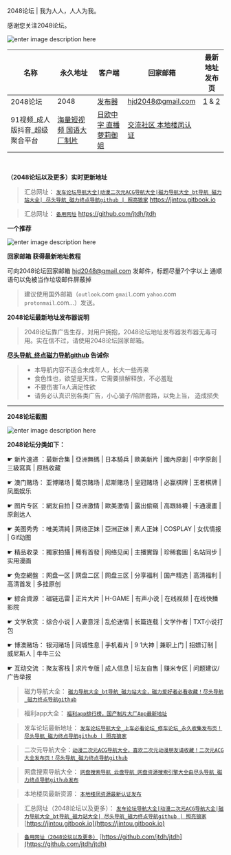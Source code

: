 2048论坛 | 我为人人，人人为我。  

感谢您关注2048论坛。

![enter image description here](https://img68.pixhost.to/images/29/264952543_logo.png)

 | 名称 | 永久地址 | 客户端 | 回家邮箱 | 最新地址发布页 |
|-----|-----|------|------|------|
|2048论坛| 2048  |[发布器](https://github.com/jtdh/luntan/files/8078873/2048.zip)| hjd2048@gmail.com  |  [1](http://50qc.com:2048/) &  [2](http://26t.net:2048/)
| 91视频_成人版抖音_超级聚合平台 |                [海量短视频 国语大厂制片](https://v.hallo365.top/)                | [日欧中字 直播 萝莉御姐](https://v.hallo365.top/) |             [交流社区 本地楼凤认证](https://v.hallo365.top/)              |

&nbsp;&nbsp;

**（2048论坛以及更多）实时更新地址**
>汇总网址： [`发车论坛导航大全|动漫二次元ACG导航大全|磁力导航大全_bt导航_磁力站大全| 尽头导航_磁力终点导航github | 照亮狼家`](https://jintou.gitbook.io)  https://jintou.gitbook.io  

>汇总网址： [`备用网址`](https://github.com/jtdh/jtdh/)  https://github.com/jtdh/jtdh

**一个推荐**

![enter image description here](https://img68.pixhost.to/images/22/264638732_91-app.jpg)

**回家邮箱 获得最新地址教程**

可向2048论坛回家邮箱 hjd2048@gmail.com 发邮件，标题尽量7个字以上 通顺语句以免被当作垃圾邮件屏蔽掉

> 建议使用国外邮箱（`outlook`.com `gmail`.com `yahoo`.com `protonmail`.com...）发送。


**2048论坛最新地址发布器说明**

> 2048论坛靠广告生存，对用户拥抱，2048论坛地址发布器发布器无毒可用。实在信不过，请使用2048论坛回家邮箱。



**[尽头导航_终点磁力导航github](https://jintou.gitbook.io/) 告诫你**
>  - 本导航内容不适合未成年人，长大一些再来
>   - 食色性也，欲望是天性，它需要排解释放，不必羞耻 
>   - 不要伤害Ta人满足性欲 
>   - 请务必认真识别各类广告，小心骗子/陷阱套路，以免上当， 造成损失


***

**2048论坛截图**

![enter image description here](https://img68.pixhost.to/images/29/264952841_2048.jpg)

**2048论坛分类如下：**

☛	新片速递 ：最新合集 | 亞洲無碼 | 日本騎兵 | 歐美新片 | 國內原創 | 中字原創 | 三級寫真 | 原档收藏

☛	澳门赌场： 亚博赌场 | 葡京赌场 | 尼斯赌场 | 皇冠赌场 | 必赢棋牌 | 王者棋牌 | 凤凰娱乐

☛	图片专区 ：網友自拍 | 亞洲激情 | 歐美激情 | 露出偷窺 | 高跟絲襪 | 卡通漫畫 | 原創达人

☛	美图秀秀 ：唯美清純 | 网络正妹 | 亞洲正妹 | 素人正妹 | COSPLAY | 女优情报 | Gif动图

☛	精品收录 ：獨家拍攝 | 稀有首發 | 网络见闻 | 主播實錄 | 珍稀套圖 | 名站同步 | 实用漫画

☛	免空網盤 ：网盘一区 | 网盘二区 | 网盘三区 | 分享福利 | 国产精选 | 高清福利 | 高清首发 | 多挂原创

☛	綜合資源 ：磁链迅雷 | 正片大片 | H-GAME | 有声小说 | 在线视频 | 在线快播影院

☛	文学欣赏 ：综合小说 | 人妻意淫 | 乱伦迷情 | 长篇连载 | 文学作者 | TXT小说打包

☛	博澳赌场： 银河赌场 | 同城性息 | 手机看片 | 9 1大神 | 兼职上门 | 招嫖订制 | 威尼斯人 | 牛牛三公

☛	互动交流 ：聚友客栈 | 求片专版 | 成人信息 | 坛友自售 | 赚米专区 | 问题建议/广告举报


>磁力导航大全： [`磁力导航大全_bt导航_磁力站大全，磁力爱好者必看收藏！尽头导航_磁力终点导航github`](https://github.com/jtdh/cili/wiki)

> 福利app大全： [`福利app排行榜，国产制片大厂App最新地址`](https://github.com/jtdh/app/wiki)

>发车论坛最新地址： [`发车论坛导航大全_上车必看论坛_修车论坛_永久收集发布页！尽头导航_磁力终点导航github | 照亮狼家`](https://github.com/jtdh/luntan/wiki)

> 二次元导航大全：[`动漫二次元ACG导航大全，喜欢二次元动漫朋友请收藏！二次元ACG大全发布页！尽头导航_磁力终点导航github`](https://github.com/jtdh/dongman/wiki)

>网盘搜索导航大全： [`网盘搜索导航_云盘导航_网盘资源搜索引擎大全由尽头导航_磁力终点导航github发布`](https://github.com/jtdh/wangpan/wiki)

>本地楼凤最新资源： [`本地楼凤资源最新认证发布`](https://github.com/jtdh/loufeng/wiki)

>汇总网址（2048论坛以及更多）： [`发车论坛导航大全|动漫二次元ACG导航大全|磁力导航大全_bt导航_磁力站大全| 尽头导航_磁力终点导航github | 照亮狼家`](https://jintou.gitbook.io/)  [https://jintou.gitbook.io](https://jintou.gitbook.io)

>[`备用网址（2048论坛以及更多）`](https://github.com/jtdh/jtdh)  [https://github.com/jtdh/jtdh](https://github.com/jtdh/jtdh)
